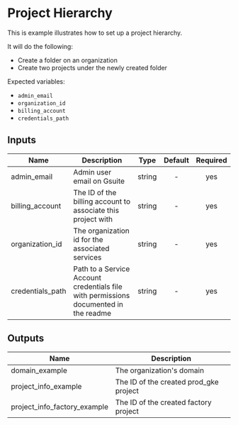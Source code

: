 # Project Hierarchy

This is example illustrates how to set up a project hierarchy.

It will do the following:
- Create a folder on an organization
- Create two projects under the newly created folder

Expected variables:
- `admin_email`
- `organization_id`
- `billing_account`
- `credentials_path`

[^]: (autogen_docs_start)


## Inputs

| Name | Description | Type | Default | Required |
|------|-------------|:----:|:-----:|:-----:|
| admin_email | Admin user email on Gsuite | string | - | yes |
| billing_account | The ID of the billing account to associate this project with | string | - | yes |
| organization_id | The organization id for the associated services | string | - | yes |
| credentials_path | Path to a Service Account credentials file with permissions documented in the readme | string | - | yes |

## Outputs

| Name | Description |
|------|-------------|
| domain_example | The organization's domain |
| project_info_example | The ID of the created prod_gke project |
| project_info_factory_example | The ID of the created factory project |

[^]: (autogen_docs_end)
